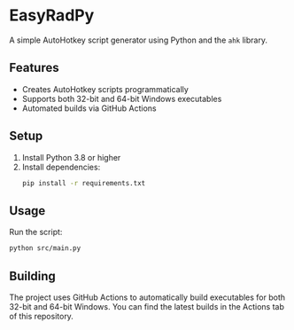 # EasyRadPy

A simple AutoHotkey script generator using Python and the `ahk` library.

## Features

- Creates AutoHotkey scripts programmatically
- Supports both 32-bit and 64-bit Windows executables
- Automated builds via GitHub Actions

## Setup

1. Install Python 3.8 or higher
2. Install dependencies:
   ```bash
   pip install -r requirements.txt
   ```

## Usage

Run the script:
```bash
python src/main.py
```

## Building

The project uses GitHub Actions to automatically build executables for both 32-bit and 64-bit Windows. You can find the latest builds in the Actions tab of this repository. 